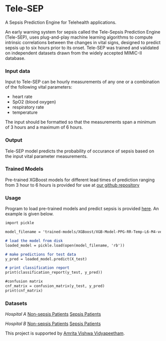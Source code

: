 # Tele-SEP
A Sepsis Prediction Engine for Telehealth applications.

An early warning system for sepsis called the Tele-Sepsis Prediction Engine (Tele-SEP), uses plug-and-play machine learning algorithms to compute intrinsic correlations between the changes in vital signs, designed to predict sepsis up to six hours prior to its onset. Tele-SEP was trained and validated on independent datasets drawn from the widely accepted MIMIC-II database.


### Input data
Input to Tele-SEP can be hourly measurements of any one or a combination of the following vital parameters:
- heart rate
- SpO2 (blood oxygen)
- respiratory rate
- temperature

The input should be formatted so that the measurements span a minimum of 3 hours and a maximum of 6 hours.

### Output
Tele-SEP model predicts the probability of occurance of sepsis based on the input vital parameter measurements.

### Trained Models
Pre-trained XGBoost models for different lead times of prediction ranging from 3 hour to 6 hours is provided for use at [our github repository](https://github.com/pprahul/Tele-SEP/tree/main/trained-models/XGBoost)

### Usage
Program to load pre-trained models and predict sepsis is provided [here](https://github.com/pprahul/Tele-SEP/blob/main/Tele-SEP-ModelLoadRunOnly.py). An example is given below.

```markdown
import pickle

model_filename = 'trained-models/XGBoost/XGB-Model-PPG-RR-Temp-L6-M4-verified.sav'

# load the model from disk
loaded_model = pickle.load(open(model_filename, 'rb'))

# make predictions for test data
y_pred = loaded_model.predict(X_test)

# print classification report 
print(classification_report(y_test, y_pred)) 

#confusion matrix
cnf_matrix = confusion_matrix(y_test, y_pred)
print(cnf_matrix)

```


### Datasets
*Hospital A*
[Non-sepsis Patients](https://github.com/pprahul/Tele-SEP/blob/main/trainingA_nonsepsis.zip)
[Sepsis Patients](https://github.com/pprahul/Tele-SEP/blob/main/trainingA_sepsis_15h.zip)

*Hospital B*
[Non-sepsis Patients](https://github.com/pprahul/Tele-SEP/blob/main/trainingB_nonsepsis.zip)
[Sepsis Patients](https://github.com/pprahul/Tele-SEP/blob/main/trainingB_sepsis_15h.zip)

This project is supported by [Amrita Vishwa Vidyapeetham](https://www.amrita.edu/).




